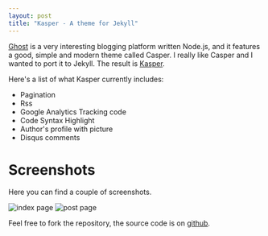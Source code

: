 ```yaml
---
layout: post
title: "Kasper - A theme for Jekyll"
---
```


[Ghost](http://ghost.org) is a very interesting blogging platform written Node.js, and 
it features a good, simple and modern theme called Casper. I really like Casper and I wanted 
to port it to Jekyll. The result is [Kasper](http://github.com/rosario/kasper).


Here's a list of what Kasper currently includes:

* Pagination
* Rss
* Google Analytics Tracking code
* Code Syntax Highlight
* Author's profile with picture
* Disqus comments


# Screenshots

Here you can find a couple of screenshots. 

![index page](https://raw.github.com/rosario/kasper/master/assets/images/kasper-theme-index.png)
![post page](https://raw.github.com/rosario/kasper/master/assets/images/kasper-theme-post.png)


Feel free to fork the repository, the source code is on [github](http://github.com/rosario/kasper).